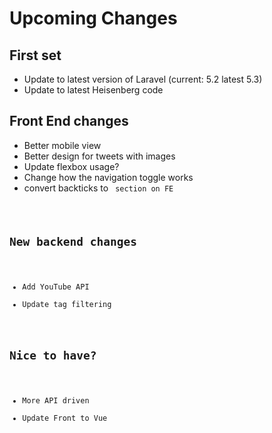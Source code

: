 # Upcoming Changes

## First set
- Update to latest version of Laravel (current: 5.2 latest 5.3)
- Update to latest Heisenberg code

## Front End changes
- Better mobile view
- Better design for tweets with images
- Update flexbox usage?
- Change how the navigation toggle works
- convert backticks to <code> section on FE

## New backend changes
- Add YouTube API
- Update tag filtering

## Nice to have?
- More API driven
- Update Front to Vue

